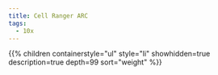```yaml
---
title: Cell Ranger ARC
tags:
  - 10x
---
```


{{% children
	containerstyle="ul"
	style="li"
	showhidden=true
	description=true
	depth=99
	sort="weight" %}}
